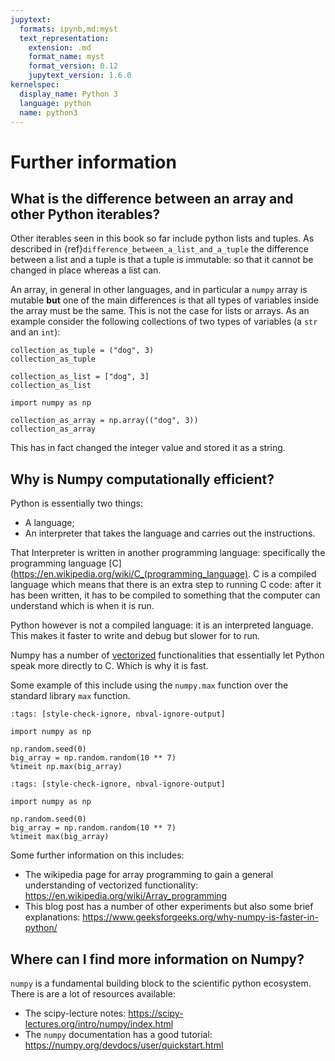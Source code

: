 ```yaml
---
jupytext:
  formats: ipynb,md:myst
  text_representation:
    extension: .md
    format_name: myst
    format_version: 0.12
    jupytext_version: 1.6.0
kernelspec:
  display_name: Python 3
  language: python
  name: python3
---
```


# Further information

## What is the difference between an array and other Python iterables?

Other iterables seen in this book so far include python lists and tuples. As
described in
{ref}`difference_between_a_list_and_a_tuple`
the difference between a list and a tuple is that a tuple is immutable: so that
it cannot be changed in place whereas a list can.

An array, in general in other languages, and in particular a `numpy` array is
mutable **but** one of the main differences is that all types of variables
inside the array must be the same. This is not the case for lists or arrays. As
an example consider the following collections of two types of variables (a `str`
and an `int`):

```{code-cell} ipython3
collection_as_tuple = ("dog", 3)
collection_as_tuple
```

```{code-cell} ipython3
collection_as_list = ["dog", 3]
collection_as_list
```

```{code-cell} ipython3
import numpy as np

collection_as_array = np.array(("dog", 3))
collection_as_array
```

This has in fact changed the integer value and stored it as a string.

## Why is Numpy computationally efficient?

Python is essentially two things:

- A language;
- An interpreter that takes the language and carries out the instructions.

That Interpreter is written in another programming language: specifically the
programming language [C](https://en.wikipedia.org/wiki/C_(programming_language).
C is a compiled language which means that there is an extra step to running C
code: after it has been written, it has to be compiled to something that the
computer can understand which is when it is run.

Python however is not a compiled language: it is an interpreted language. This
makes it faster to write and debug but slower for to run.

Numpy has a number of
[vectorized](https://en.wikipedia.org/wiki/Array_programming) functionalities
that essentially let Python speak more directly to C. Which is why it is fast.

Some example of this include using the `numpy.max` function over the standard
library `max` function.

```{code-cell} ipython3
:tags: [style-check-ignore, nbval-ignore-output]

import numpy as np

np.random.seed(0)
big_array = np.random.random(10 ** 7)
%timeit np.max(big_array)
```

```{code-cell} ipython3
:tags: [style-check-ignore, nbval-ignore-output]

import numpy as np

np.random.seed(0)
big_array = np.random.random(10 ** 7)
%timeit max(big_array)
```

Some further information on this includes:

- The wikipedia page for array programming to gain a general understanding of
  vectorized functionality: <https://en.wikipedia.org/wiki/Array_programming>
- This blog post has a number of other experiments but also some brief
  explanations: <https://www.geeksforgeeks.org/why-numpy-is-faster-in-python/>

## Where can I find more information on Numpy?

`numpy` is a fundamental building block to the scientific python ecosystem. There
is are a lot of resources available:

- The scipy-lecture notes: <https://scipy-lectures.org/intro/numpy/index.html>
- The `numpy` documentation has a good tutorial:
  <https://numpy.org/devdocs/user/quickstart.html>
